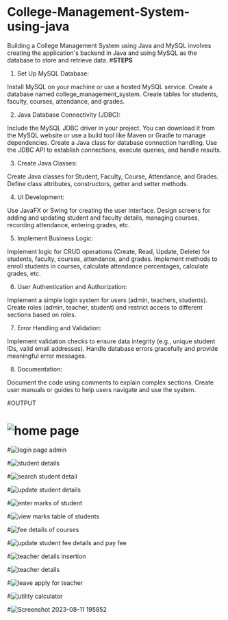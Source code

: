 # College-Management-System-using-java
Building a College Management System using Java and MySQL involves creating the application's backend in Java and using MySQL as the database to store and retrieve data.
#**STEPS**
1. Set Up MySQL Database:

Install MySQL on your machine or use a hosted MySQL service.
Create a database named college_management_system.
Create tables for students, faculty, courses, attendance, and grades.


2. Java Database Connectivity (JDBC):

Include the MySQL JDBC driver in your project. You can download it from the MySQL website or use a build tool like Maven or Gradle to manage dependencies.
Create a Java class for database connection handling. Use the JDBC API to establish connections, execute queries, and handle results.

3. Create Java Classes:

Create Java classes for Student, Faculty, Course, Attendance, and Grades.
Define class attributes, constructors, getter and setter methods.

4. UI Development:

Use JavaFX or Swing for creating the user interface.
Design screens for adding and updating student and faculty details, managing courses, recording attendance, entering grades, etc.

5. Implement Business Logic:

Implement logic for CRUD operations (Create, Read, Update, Delete) for students, faculty, courses, attendance, and grades.
Implement methods to enroll students in courses, calculate attendance percentages, calculate grades, etc.

6. User Authentication and Authorization:

Implement a simple login system for users (admin, teachers, students).
Create roles (admin, teacher, student) and restrict access to different sections based on roles.

7. Error Handling and Validation:

Implement validation checks to ensure data integrity (e.g., unique student IDs, valid email addresses).
Handle database errors gracefully and provide meaningful error messages.

8. Documentation:

Document the code using comments to explain complex sections.
Create user manuals or guides to help users navigate and use the system.

#OUTPUT

# ![home page ](https://github.com/Rushabh8087/College-Management-System-using-java/assets/115590012/2fc3dc66-e153-4683-89db-dd9e4a21beab)

#![login page admin ](https://github.com/Rushabh8087/College-Management-System-using-java/assets/115590012/1f90cbe2-d587-4cdc-b03f-bfb517db5a2b)

#![student details](https://github.com/Rushabh8087/College-Management-System-using-java/assets/115590012/c9d5c7d8-2c9d-4948-bf8b-65a810a888f6)

#![search student detail](https://github.com/Rushabh8087/College-Management-System-using-java/assets/115590012/d3e07296-ac8e-405e-94d4-05487b5ca93d)

#![update student details](https://github.com/Rushabh8087/College-Management-System-using-java/assets/115590012/1fdb35c8-fd5a-494d-b8b1-ac34415f365d)

#![enter marks of student ](https://github.com/Rushabh8087/College-Management-System-using-java/assets/115590012/177c88d3-c1fa-4e9f-b313-777a90fb8554)

#![view marks table of students](https://github.com/Rushabh8087/College-Management-System-using-java/assets/115590012/d0e12a73-df5d-4069-9cba-11d52aaa0557)

#![fee details of courses](https://github.com/Rushabh8087/College-Management-System-using-java/assets/115590012/0affecc5-8a1d-4b54-9977-4962b8ed811a)

#![update student fee details and pay fee](https://github.com/Rushabh8087/College-Management-System-using-java/assets/115590012/4ba8010c-d8ca-480f-807e-acfd338581b2)

#![teacher details insertion](https://github.com/Rushabh8087/College-Management-System-using-java/assets/115590012/4986b469-3611-46c2-8ba6-07032204b082)

#![teacher details](https://github.com/Rushabh8087/College-Management-System-using-java/assets/115590012/ea05c6c7-a2e8-419a-81d5-4d8c1b3c1f08)

#![leave apply for teacher](https://github.com/Rushabh8087/College-Management-System-using-java/assets/115590012/42289fb7-419a-4a19-ae41-e40c63e977ad)


#![utility calculator](https://github.com/Rushabh8087/College-Management-System-using-java/assets/115590012/68a28ad4-1aa3-48e5-b98a-4e124f06afc8)



#![Screenshot 2023-08-11 195852](https://github.com/Rushabh8087/College-Management-System-using-java/assets/115590012/e497593a-e2d0-42ed-ae17-54ffe9d730e6)
